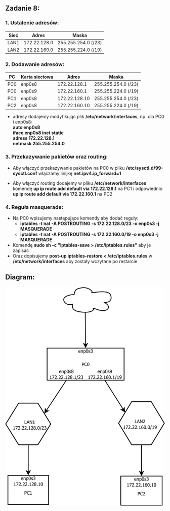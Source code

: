## Zadanie 8:
  ### 1. Ustalenie adresów:
  
  Sieć | Adres | Maska
  ---|---|---
  LAN1 | 172.22.128.0| 255.255.254.0 (/23)
  LAN2 | 172.22.160.0| 255.255.224.0 (/19)
  
  
  ### 2. Dodawanie adresów:
  
  PC | Karta sieciowa | Adres | Maska
  ---|---|---|---
  PC0 | enp0s8 | 172.22.128.1 | 255.255.254.0 (/23)
  PC0 | enp0s9 | 172.22.160.1 | 255.255.224.0 (/19)
  PC1 | enp0s8 | 172.22.128.10 | 255.255.254.0 (/23)
  PC2 | enp0s8 | 172.22.160.10 | 255.255.224.0 (/19)
  
  - adresy dodajemy modyfikując plik **/etc/network/interfaces**, np. dla PC0 i enp0s8:  
    **auto enp0s8  
      iface enp0s8 inet static  
      adress 172.22.128.1  
      netmask 255.255.254.0**
    
  
  ### 3. Przekazywanie pakietów oraz routing:
  
  - Aby włączyć przekazywanie pakietów na PC0 w pliku **/etc/sysctl.d/99-sysctl.conf** 
    włączamy linijkę **net.ipv4.ip_forward=1** 
    
  - Aby włączyć routing dodajemy w pliku **/etc/network/interfaces** komendę 
    **up ip route add default via 172.22.128.1** na PC1 i odpowiednio 
    **up ip route add default via 172.22.160.1** na PC2
   
 ### 4. Reguła masquerade:
 
  - Na PC0 wpisujemy następujące komendy aby dodać reguły:
    * **iptables -t nat -A POSTROUTING -s 172.22.128.0/23 -o enp0s3 -j MASQUERADE**
    * **iptables -t nat -A POSTROUTING -s 172.22.160.0/19 -o enp0s3 -j MASQUERADE**
  - Komendę **sudo sh -c "iptables-save > /etc/iptables.rules"** aby je zapisać
  - Oraz dopisujemy **post-up iptables-restore < /etc/iptables.rules** w 
    **/etc/network/interfaces** aby zostały wczytane po restarcie
    
## Diagram:
![zadanie 8](Zad_8.svg)
